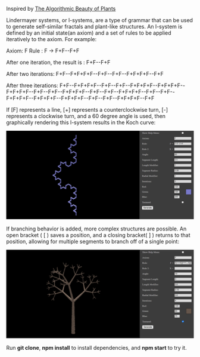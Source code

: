 Inspired by [The Algorithmic Beauty of Plants](https://en.wikipedia.org/wiki/The_Algorithmic_Beauty_of_Plants)

Lindermayer systems, or l-systems, are a type of grammar that can be used to generate self-similar fractals and plant-like structures. An l-system is defined by an initial state(an axiom) and a set of rules to be applied iteratively to the axiom. For example:

Axiom: F
Rule : F -> F+F--F+F

After one iteration, the result is : F+F--F+F

After two iterations: F+F--F+F+F+F--F+F--F+F--F+F+F+F--F+F

After three iterations: F+F--F+F+F+F--F+F--F+F--F+F+F+F--F+F+F+F--F+F+F+F--F+F--F+F--F+F+F+F--F+F--F+F--F+F+F+F--F+F--F+F--F+F+F+F--F+F+F+F--F+F+F+F--F+F--F+F--F+F+F+F--F+F

If [F] represents a line, [+] represents a counterclockwise turn, [-] represents a clockwise turn, and a 60 degree angle is used, then graphically rendering this l-system results in the Koch curve:

<img alt="l-system Koch curve" src="https://raw.githubusercontent.com/HMShannon/l-system-generator/master/images/Koch_curve.png" />

If branching behavior is added, more complex structures are possible. An open bracket ( \[ ) saves a position, and a closing bracket( \] ) returns to that position, allowing for multiple segments to branch off of a single point:

<img alt="l-system tree" src="https://raw.githubusercontent.com/HMShannon/l-system-generator/master/images/l_system_tree.png" />
 
Run **git clone**, **npm install** to install dependencies, and **npm start** to try it.
